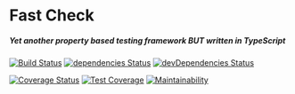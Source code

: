 # Fast Check
##### Yet another property based testing framework _BUT_ written in TypeScript

[![Build Status](https://travis-ci.org/dubzzz/simple-check.svg?branch=master)](https://travis-ci.org/dubzzz/simple-check)
[![dependencies Status](https://david-dm.org/dubzzz/simple-check/status.svg)](https://david-dm.org/dubzzz/simple-check)
[![devDependencies Status](https://david-dm.org/dubzzz/simple-check/dev-status.svg)](https://david-dm.org/dubzzz/simple-check?type=dev)

[![Coverage Status](https://coveralls.io/repos/github/dubzzz/simple-check/badge.svg)](https://coveralls.io/github/dubzzz/simple-check)
[![Test Coverage](https://api.codeclimate.com/v1/badges/7ef79a62a85082ee9676/test_coverage)](https://codeclimate.com/github/dubzzz/simple-check/test_coverage)
[![Maintainability](https://api.codeclimate.com/v1/badges/7ef79a62a85082ee9676/maintainability)](https://codeclimate.com/github/dubzzz/simple-check/maintainability)
